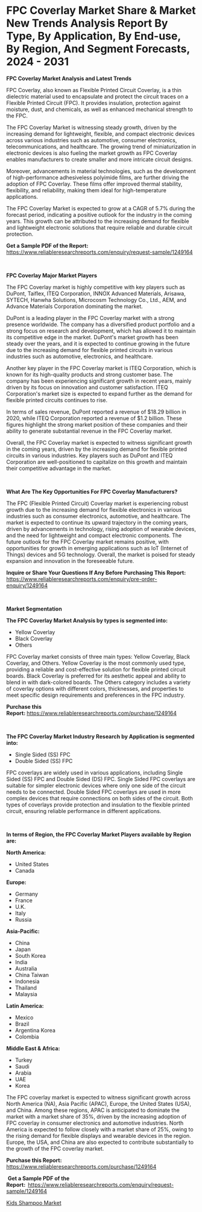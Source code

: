 <p><h1>FPC Coverlay Market Share & Market New Trends Analysis Report By Type, By Application, By End-use, By Region, And Segment Forecasts, 2024 - 2031</h1></p><p><strong>FPC Coverlay Market Analysis and Latest Trends</strong></p>
<p><p>FPC Coverlay, also known as Flexible Printed Circuit Coverlay, is a thin dielectric material used to encapsulate and protect the circuit traces on a Flexible Printed Circuit (FPC). It provides insulation, protection against moisture, dust, and chemicals, as well as enhanced mechanical strength to the FPC.</p><p>The FPC Coverlay Market is witnessing steady growth, driven by the increasing demand for lightweight, flexible, and compact electronic devices across various industries such as automotive, consumer electronics, telecommunications, and healthcare. The growing trend of miniaturization in electronic devices is also fueling the market growth as FPC Coverlay enables manufacturers to create smaller and more intricate circuit designs.</p><p>Moreover, advancements in material technologies, such as the development of high-performance adhesiveless polyimide films, are further driving the adoption of FPC Coverlay. These films offer improved thermal stability, flexibility, and reliability, making them ideal for high-temperature applications.</p><p>The FPC Coverlay Market is expected to grow at a CAGR of 5.7% during the forecast period, indicating a positive outlook for the industry in the coming years. This growth can be attributed to the increasing demand for flexible and lightweight electronic solutions that require reliable and durable circuit protection.</p></p>
<p><strong>Get a Sample PDF of the Report:&nbsp;</strong> <a href="https://www.reliableresearchreports.com/enquiry/request-sample/1249164">https://www.reliableresearchreports.com/enquiry/request-sample/1249164</a></p>
<p>&nbsp;</p>
<p><strong>FPC Coverlay Major Market Players</strong></p>
<p><p>The FPC Coverlay market is highly competitive with key players such as DuPont, Taiflex, ITEQ Corporation, INNOX Advanced Materials, Arisawa, SYTECH, Hanwha Solutions, Microcosm Technology Co., Ltd., AEM, and Advance Materials Corporation dominating the market.</p><p>DuPont is a leading player in the FPC Coverlay market with a strong presence worldwide. The company has a diversified product portfolio and a strong focus on research and development, which has allowed it to maintain its competitive edge in the market. DuPont's market growth has been steady over the years, and it is expected to continue growing in the future due to the increasing demand for flexible printed circuits in various industries such as automotive, electronics, and healthcare.</p><p>Another key player in the FPC Coverlay market is ITEQ Corporation, which is known for its high-quality products and strong customer base. The company has been experiencing significant growth in recent years, mainly driven by its focus on innovation and customer satisfaction. ITEQ Corporation's market size is expected to expand further as the demand for flexible printed circuits continues to rise.</p><p>In terms of sales revenue, DuPont reported a revenue of $18.29 billion in 2020, while ITEQ Corporation reported a revenue of $1.2 billion. These figures highlight the strong market position of these companies and their ability to generate substantial revenue in the FPC Coverlay market.</p><p>Overall, the FPC Coverlay market is expected to witness significant growth in the coming years, driven by the increasing demand for flexible printed circuits in various industries. Key players such as DuPont and ITEQ Corporation are well-positioned to capitalize on this growth and maintain their competitive advantage in the market.</p></p>
<p>&nbsp;</p>
<p><strong>What Are The Key Opportunities For FPC Coverlay Manufacturers?</strong></p>
<p><p>The FPC (Flexible Printed Circuit) Coverlay market is experiencing robust growth due to the increasing demand for flexible electronics in various industries such as consumer electronics, automotive, and healthcare. The market is expected to continue its upward trajectory in the coming years, driven by advancements in technology, rising adoption of wearable devices, and the need for lightweight and compact electronic components. The future outlook for the FPC Coverlay market remains positive, with opportunities for growth in emerging applications such as IoT (Internet of Things) devices and 5G technology. Overall, the market is poised for steady expansion and innovation in the foreseeable future.</p></p>
<p><strong>Inquire or Share Your Questions If Any Before Purchasing This Report:</strong> <a href="https://www.reliableresearchreports.com/enquiry/pre-order-enquiry/1249164">https://www.reliableresearchreports.com/enquiry/pre-order-enquiry/1249164</a></p>
<p>&nbsp;</p>
<p><strong>Market Segmentation</strong></p>
<p><strong>The FPC Coverlay Market Analysis by types is segmented into:</strong></p>
<p><ul><li>Yellow Coverlay</li><li>Black Coverlay</li><li>Others</li></ul></p>
<p><p>FPC Coverlay market consists of three main types: Yellow Coverlay, Black Coverlay, and Others. Yellow Coverlay is the most commonly used type, providing a reliable and cost-effective solution for flexible printed circuit boards. Black Coverlay is preferred for its aesthetic appeal and ability to blend in with dark-colored boards. The Others category includes a variety of coverlay options with different colors, thicknesses, and properties to meet specific design requirements and preferences in the FPC industry.</p></p>
<p><strong>Purchase this Report:&nbsp;</strong><a href="https://www.reliableresearchreports.com/purchase/1249164">https://www.reliableresearchreports.com/purchase/1249164</a></p>
<p>&nbsp;</p>
<p><strong>The FPC Coverlay Market Industry Research by Application is segmented into:</strong></p>
<p><ul><li>Single Sided (SS) FPC</li><li>Double Sided (SS) FPC</li></ul></p>
<p><p>FPC coverlays are widely used in various applications, including Single Sided (SS) FPC and Double Sided (DS) FPC. Single Sided FPC coverlays are suitable for simpler electronic devices where only one side of the circuit needs to be connected. Double Sided FPC coverlays are used in more complex devices that require connections on both sides of the circuit. Both types of coverlays provide protection and insulation to the flexible printed circuit, ensuring reliable performance in different applications.</p></p>
<p>&nbsp;</p>
<p><strong>In terms of Region, the FPC Coverlay Market Players available by Region are:</strong></p>
<p>
    <p> <strong> North America: </strong>
        <ul>
            <li>United States</li>
            <li>Canada</li>
        </ul>
        </p> 
    <p> <strong> Europe: </strong>
        <ul>
            <li>Germany</li>
            <li>France</li>
            <li>U.K.</li>
            <li>Italy</li>
            <li>Russia</li>
        </ul>
        </p> 
    <p> <strong> Asia-Pacific: </strong>
        <ul>
            <li>China</li>
            <li>Japan</li>
            <li>South Korea</li>
            <li>India</li>
            <li>Australia</li>
            <li>China Taiwan</li>
            <li>Indonesia</li>
            <li>Thailand</li>
            <li>Malaysia</li>
        </ul>
        </p> 
    <p> <strong> Latin America: </strong>
        <ul>
            <li>Mexico</li>
            <li>Brazil</li>
            <li>Argentina Korea</li>
            <li>Colombia</li>
        </ul>
        </p> 
    <p> <strong> Middle East & Africa: </strong>
        <ul>
            <li>Turkey</li>
            <li>Saudi</li>
            <li>Arabia</li>
            <li>UAE</li>
            <li>Korea</li>
        </ul>
    </p>
    </p>
<p><p>The FPC coverlay market is expected to witness significant growth across North America (NA), Asia Pacific (APAC), Europe, the United States (USA), and China. Among these regions, APAC is anticipated to dominate the market with a market share of 35%, driven by the increasing adoption of FPC coverlay in consumer electronics and automotive industries. North America is expected to follow closely with a market share of 25%, owing to the rising demand for flexible displays and wearable devices in the region. Europe, the USA, and China are also expected to contribute substantially to the growth of the FPC coverlay market.</p></p>
<p><strong>Purchase this Report: </strong><a href="https://www.reliableresearchreports.com/purchase/1249164">https://www.reliableresearchreports.com/purchase/1249164</a></p>
<p>&nbsp;<strong>Get a Sample PDF of the Report:&nbsp;&nbsp;</strong><a href="https://www.reliableresearchreports.com/enquiry/request-sample/1249164">https://www.reliableresearchreports.com/enquiry/request-sample/1249164</a></p>
<p><strong></strong></p>
<p><p><a href="https://forested-sushi-9b0.notion.site/Kids-Shampoo-Market-Furnish-Information-about-Market-Size-Market-Share-Market-Dynamics-and-Projec-937343d4aee84187a2361770e5411894">Kids Shampoo Market</a></p></p>